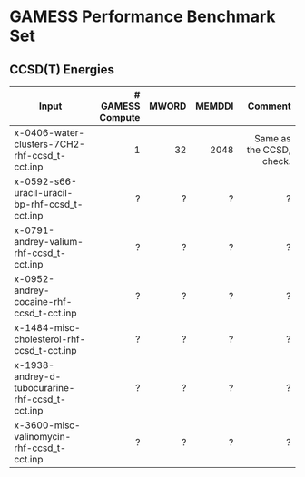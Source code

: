 # GAMESS Performance Benchmark Set

## CCSD(T)  Energies

|Input|# GAMESS Compute|MWORD|MEMDDI|Comment|
|-----|----------------:|-----:|------:|-------:|
|x-0406-water-clusters-7CH2-rhf-ccsd_t-cct.inp|1|32|2048|Same as the CCSD, check. |
|x-0592-s66-uracil-uracil-bp-rhf-ccsd_t-cct.inp|?|?|?|?|
|x-0791-andrey-valium-rhf-ccsd_t-cct.inp|?|?|?|?|
|x-0952-andrey-cocaine-rhf-ccsd_t-cct.inp|?|?|?|?|
|x-1484-misc-cholesterol-rhf-ccsd_t-cct.inp|?|?|?|?|
|x-1938-andrey-d-tubocurarine-rhf-ccsd_t-cct.inp|?|?|?|?|
|x-3600-misc-valinomycin-rhf-ccsd_t-cct.inp|?|?|?|?|
